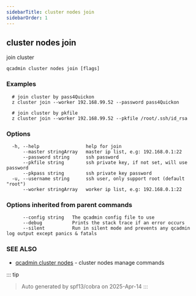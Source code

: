 ```yaml
---
sidebarTitle: cluster nodes join
sidebarOrder: 1
---
```


## cluster nodes join

join cluster

```
qcadmin cluster nodes join [flags]
```

### Examples

```
  # join cluster by pass4Quickon
  z cluster join --worker 192.168.99.52 --password pass4Quickon
  
  # join cluster by pkfile
  z cluster join --worker 192.168.99.52 --pkfile /root/.ssh/id_rsa
```

### Options

```
  -h, --help                 help for join
      --master stringArray   master ip list, e.g: 192.168.0.1:22
      --password string      ssh password
      --pkfile string        ssh private key, if not set, will use password
      --pkpass string        ssh private key password
  -u, --username string      ssh user, only support root (default "root")
      --worker stringArray   worker ip list, e.g: 192.168.0.1:22
```

### Options inherited from parent commands

```
      --config string   The qcadmin config file to use
      --debug           Prints the stack trace if an error occurs
      --silent          Run in silent mode and prevents any qcadmin log output except panics & fatals
```

### SEE ALSO

* [qcadmin cluster nodes](cluster_nodes.md)	 - cluster nodes manage commands

::: tip
>Auto generated by spf13/cobra on 2025-Apr-14
:::